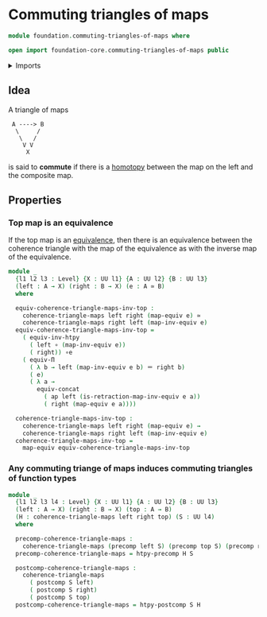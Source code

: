 # Commuting triangles of maps

```agda
module foundation.commuting-triangles-of-maps where

open import foundation-core.commuting-triangles-of-maps public
```

<details><summary>Imports</summary>

```agda
open import foundation.action-on-identifications-functions
open import foundation.functoriality-dependent-function-types
open import foundation.homotopies
open import foundation.identity-types
open import foundation.function-extensionality
open import foundation.precomposition-functions
open import foundation.postcomposition-functions
open import foundation.universe-levels

open import foundation-core.equivalences
open import foundation-core.function-types
```

</details>

## Idea

A triangle of maps

```text
 A ----> B
  \     /
   \   /
    V V
     X
```

is said to **commute** if there is a [homotopy](foundation-core.homotopies.md)
between the map on the left and the composite map.

## Properties

### Top map is an equivalence

If the top map is an [equivalence](foundation-core.equivalences.md), then there
is an equivalence between the coherence triangle with the map of the equivalence
as with the inverse map of the equivalence.

```agda
module _
  {l1 l2 l3 : Level} {X : UU l1} {A : UU l2} {B : UU l3}
  (left : A → X) (right : B → X) (e : A ≃ B)
  where

  equiv-coherence-triangle-maps-inv-top :
    coherence-triangle-maps left right (map-equiv e) ≃
    coherence-triangle-maps right left (map-inv-equiv e)
  equiv-coherence-triangle-maps-inv-top =
    ( equiv-inv-htpy
      ( left ∘ (map-inv-equiv e))
      ( right)) ∘e
    ( equiv-Π
      ( λ b → left (map-inv-equiv e b) ＝ right b)
      ( e)
      ( λ a →
        equiv-concat
          ( ap left (is-retraction-map-inv-equiv e a))
          ( right (map-equiv e a))))

  coherence-triangle-maps-inv-top :
    coherence-triangle-maps left right (map-equiv e) →
    coherence-triangle-maps right left (map-inv-equiv e)
  coherence-triangle-maps-inv-top =
    map-equiv equiv-coherence-triangle-maps-inv-top
```

### Any commuting triange of maps induces commuting triangles of function types

```agda
module _
  {l1 l2 l3 l4 : Level} {X : UU l1} {A : UU l2} {B : UU l3}
  (left : A → X) (right : B → X) (top : A → B)
  (H : coherence-triangle-maps left right top) (S : UU l4)
  where

  precomp-coherence-triangle-maps :
    coherence-triangle-maps (precomp left S) (precomp top S) (precomp right S)
  precomp-coherence-triangle-maps = htpy-precomp H S

  postcomp-coherence-triangle-maps :
    coherence-triangle-maps
      ( postcomp S left)
      ( postcomp S right)
      ( postcomp S top)
  postcomp-coherence-triangle-maps = htpy-postcomp S H
```
